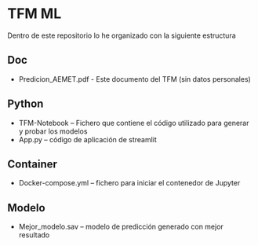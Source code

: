 # TFM ML

Dentro de este repositorio lo he organizado con la siguiente estructura

## Doc
- Predicion_AEMET.pdf - Este documento del TFM (sin datos personales)

## Python
- TFM-Notebook – Fichero que contiene el código utilizado para generar y probar los modelos
- App.py – código de aplicación de streamlit

## Container
- Docker-compose.yml – fichero para iniciar el contenedor de Jupyter

## Modelo
- Mejor_modelo.sav – modelo de predicción generado con mejor resultado